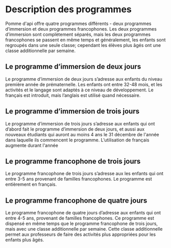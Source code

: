 # Description des programmes

Pomme d'api offre quatre programmes différents - deux programmes d’immersion et deux programmes francophones. Les deux programmes d’immersion sont complètement séparés, mais les deux programmes francophones se passent en même temps et généralement, les enfants sont regroupés dans une seule classe; cependant les élèves plus âgés ont une classe additionnelle par semaine.

## Le programme d’immersion de deux jours

Le programme d’immersion de deux jours s’adresse aux enfants du niveau première année de prématernelle. Les enfants ont entre 32-48 mois, et les activités et le langage sont adaptés à ce niveau de développement. Le français est introduit, mais l’anglais est utilisé quand nécessaire.

## Le programme d’immersion de trois jours

Le programme d’immersion de trois jours s’adresse aux enfants qui ont d’abord fait le programme d’immersion de deux jours, et aussi aux nouveaux étudiants qui auront au moins 4 ans le 31 décembre de l'année dans laquelle ils commencent le programme. L’utilisation de français augmente durant l'année

## Le programme francophone de trois jours

Le programme francophone de trois jours s’adresse aux les enfants qui ont entre 3-5 ans provenant de familles francophones. Le programme est entièrement en français.

## Le programme francophone de quatre jours

Le programme francophone de quatre jours d’adresse aux enfants qui ont entre 4-5 ans, provenant de familles francophones. Ce programme est dispensé en même temps que le programme francophone de trois jours, mais avec une classe additionnelle par semaine. Cette classe additionnelle permet aux professeurs de faire des activités plus appropriées pour les enfants plus âgés.